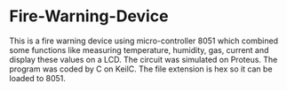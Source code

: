 # Fire-Warning-Device
This is a fire warning device using micro-controller 8051 which combined some functions like measuring temperature, humidity, gas, current and display these values on a LCD.
The circuit was simulated on Proteus.
The program was coded by C on KeilC.
The file extension is hex so it can be loaded to 8051.
